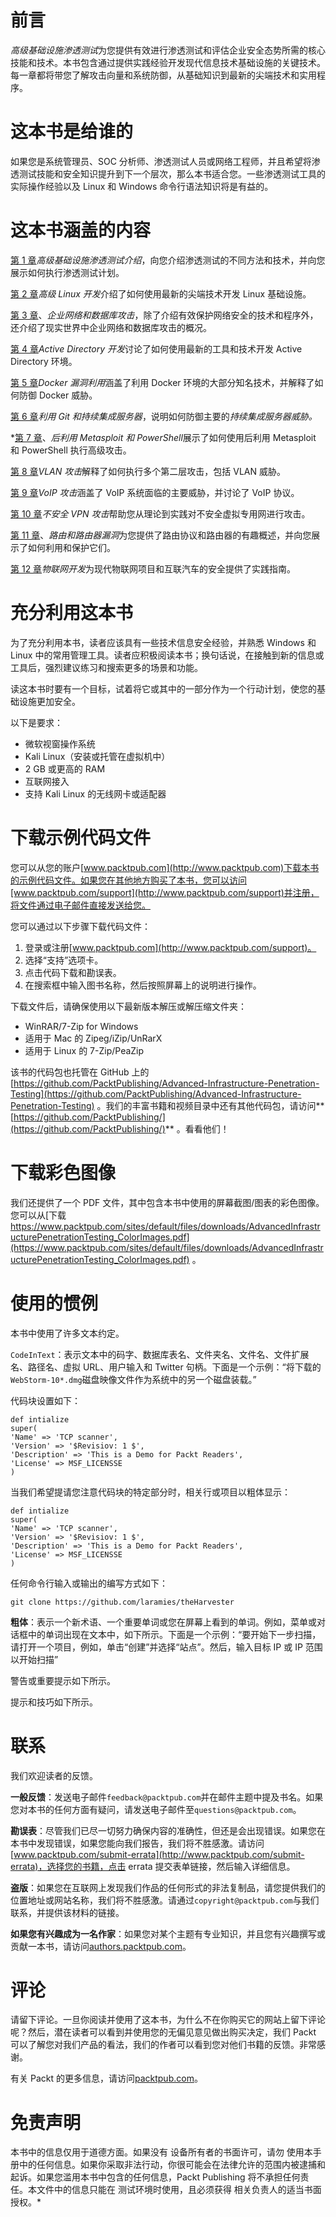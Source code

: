 # 前言

*高级基础设施渗透测试*为您提供有效进行渗透测试和评估企业安全态势所需的核心技能和技术。本书包含通过提供实践经验开发现代信息技术基础设施的关键技术。每一章都将带您了解攻击向量和系统防御，从基础知识到最新的尖端技术和实用程序。

# 这本书是给谁的

如果您是系统管理员、SOC 分析师、渗透测试人员或网络工程师，并且希望将渗透测试技能和安全知识提升到下一个层次，那么本书适合您。一些渗透测试工具的实际操作经验以及 Linux 和 Windows 命令行语法知识将是有益的。

# 这本书涵盖的内容

[第 1 章](01.html#K0RQ0-ccc418ef6725406983cf4586f3600cdf)*高级基础设施渗透测试介绍*，向您介绍渗透测试的不同方法和技术，并向您展示如何执行渗透测试计划。

[第 2 章](02.html#36VSO0-ccc418ef6725406983cf4586f3600cdf)*高级 Linux 开发*介绍了如何使用最新的尖端技术开发 Linux 基础设施。

[第 3 章](03.html#4JQ760-ccc418ef6725406983cf4586f3600cdf)、*企业网络和数据库攻击*，除了介绍有效保护网络安全的技术和程序外，还介绍了现实世界中企业网络和数据库攻击的概况。

[第 4 章](04.html#60KHK0-ccc418ef6725406983cf4586f3600cdf)*Active Directory 开发*讨论了如何使用最新的工具和技术开发 Active Directory 环境。

[第 5 章](05.html#6HPRO0-ccc418ef6725406983cf4586f3600cdf)*Docker 漏洞利用*涵盖了利用 Docker 环境的大部分知名技术，并解释了如何防御 Docker 威胁。

[第 6 章](06.html#7124O0-ccc418ef6725406983cf4586f3600cdf)*利用 Git 和持续集成服务器*，说明如何防御主要的*持续集成服务器威胁。*

 *[第 7 章](07.html#7DES20-ccc418ef6725406983cf4586f3600cdf)、*后利用 Metasploit 和 PowerShell*展示了如何使用后利用 Metasploit 和 PowerShell 执行高级攻击。

[第 8 章](08.html#80H7A0-ccc418ef6725406983cf4586f3600cdf)*VLAN 攻击*解释了如何执行多个第二层攻击，包括 VLAN 威胁。

[第 9 章](09.html#8IL200-ccc418ef6725406983cf4586f3600cdf)*VoIP 攻击*涵盖了 VoIP 系统面临的主要威胁，并讨论了 VoIP 协议。

[第 10 章](10.html#96LTQ0-ccc418ef6725406983cf4586f3600cdf)*不安全 VPN 攻击*帮助您从理论到实践对不安全虚拟专用网进行攻击。

[第 11 章](11.html#A1CDI0-ccc418ef6725406983cf4586f3600cdf)、*路由和路由器漏洞*为您提供了路由协议和路由器的有趣概述，并向您展示了如何利用和保护它们。

[第 12 章](12.html#ANAAG0-ccc418ef6725406983cf4586f3600cdf)*物联网开发*为现代物联网项目和互联汽车的安全提供了实践指南。

# 充分利用这本书

为了充分利用本书，读者应该具有一些技术信息安全经验，并熟悉 Windows 和 Linux 中的常用管理工具。读者应积极阅读本书；换句话说，在接触到新的信息或工具后，强烈建议练习和搜索更多的场景和功能。

读这本书时要有一个目标，试着将它或其中的一部分作为一个行动计划，使您的基础设施更加安全。

以下是要求：

*   微软视窗操作系统
*   Kali Linux（安装或托管在虚拟机中）
*   2 GB 或更高的 RAM
*   互联网接入
*   支持 Kali Linux 的无线网卡或适配器

# 下载示例代码文件

您可以从您的账户[www.packtpub.com](http://www.packtpub.com)下载本书的示例代码文件。如果您在其他地方购买了本书，您可以访问[www.packtpub.com/support](http://www.packtpub.com/support)并注册，将文件通过电子邮件直接发送给您。

您可以通过以下步骤下载代码文件：

1.  登录或注册[www.packtpub.com](http://www.packtpub.com/support)。
2.  选择“支持”选项卡。
3.  点击代码下载和勘误表。
4.  在搜索框中输入图书名称，然后按照屏幕上的说明进行操作。

下载文件后，请确保使用以下最新版本解压或解压缩文件夹：

*   WinRAR/7-Zip for Windows
*   适用于 Mac 的 Zipeg/iZip/UnRarX
*   适用于 Linux 的 7-Zip/PeaZip

该书的代码包也托管在 GitHub 上的[https://github.com/PacktPublishing/Advanced-Infrastructure-Penetration-Testing](https://github.com/PacktPublishing/Advanced-Infrastructure-Penetration-Testing) 。我们的丰富书籍和视频目录中还有其他代码包，请访问**[https://github.com/PacktPublishing/](https://github.com/PacktPublishing/)** 。看看他们！

# 下载彩色图像

我们还提供了一个 PDF 文件，其中包含本书中使用的屏幕截图/图表的彩色图像。您可以从[下载 https://www.packtpub.com/sites/default/files/downloads/AdvancedInfrastructurePenetrationTesting_ColorImages.pdf](https://www.packtpub.com/sites/default/files/downloads/AdvancedInfrastructurePenetrationTesting_ColorImages.pdf) 。

# 使用的惯例

本书中使用了许多文本约定。

`CodeInText`：表示文本中的码字、数据库表名、文件夹名、文件名、文件扩展名、路径名、虚拟 URL、用户输入和 Twitter 句柄。下面是一个示例：“将下载的`WebStorm-10*.dmg`磁盘映像文件作为系统中的另一个磁盘装载。”

代码块设置如下：

```
def intialize
super(
'Name' => 'TCP scanner',
'Version' => '$Revisiov: 1 $',
'Description' => 'This is a Demo for Packt Readers',
'License' => MSF_LICENSSE
)
```

当我们希望提请您注意代码块的特定部分时，相关行或项目以粗体显示：

```
def intialize
super(
'Name' => 'TCP scanner',
'Version' => '$Revisiov: 1 $',
'Description' => 'This is a Demo for Packt Readers',
'License' => MSF_LICENSSE
)
```

任何命令行输入或输出的编写方式如下：

```
git clone https://github.com/laramies/theHarvester 
```

**粗体**：表示一个新术语、一个重要单词或您在屏幕上看到的单词。例如，菜单或对话框中的单词出现在文本中，如下所示。下面是一个示例：“要开始下一步扫描，请打开一个项目，例如，单击“创建”并选择“站点”。然后，输入目标 IP 或 IP 范围以开始扫描”

警告或重要提示如下所示。

提示和技巧如下所示。

# 联系

我们欢迎读者的反馈。

**一般反馈**：发送电子邮件`feedback@packtpub.com`并在邮件主题中提及书名。如果您对本书的任何方面有疑问，请发送电子邮件至`questions@packtpub.com`。

**勘误表**：尽管我们已尽一切努力确保内容的准确性，但还是会出现错误。如果您在本书中发现错误，如果您能向我们报告，我们将不胜感激。请访问[www.packtpub.com/submit-errata](http://www.packtpub.com/submit-errata)，选择您的书籍，点击 errata 提交表单链接，然后输入详细信息。

**盗版**：如果您在互联网上发现我们作品的任何形式的非法复制品，请您提供我们的位置地址或网站名称，我们将不胜感激。请通过`copyright@packtpub.com`与我们联系，并提供该材料的链接。

**如果您有兴趣成为一名作家**：如果您对某个主题有专业知识，并且您有兴趣撰写或贡献一本书，请访问[authors.packtpub.com](http://authors.packtpub.com/)。

# 评论

请留下评论。一旦你阅读并使用了这本书，为什么不在你购买它的网站上留下评论呢？然后，潜在读者可以看到并使用您的无偏见意见做出购买决定，我们 Packt 可以了解您对我们产品的看法，我们的作者可以看到您对他们书籍的反馈。非常感谢。

有关 Packt 的更多信息，请访问[packtpub.com](https://www.packtpub.com/)。

# 免责声明

本书中的信息仅用于道德方面。如果没有
设备所有者的书面许可，请勿
使用本手册中的任何信息。如果你采取非法行动，你很可能会在法律允许的范围内被逮捕和起诉。如果您滥用本书中包含的任何信息，Packt Publishing 将不承担任何责任。本文件中的信息只能在
测试环境时使用，且必须获得
相关负责人的适当书面授权。*